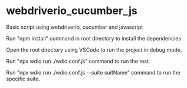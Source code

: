 # webdriverio_cucumber_js
Basic script using webdriverio, cucumber and javascript

Run "npm install" command in root directory to install the dependencies

Open the root directory using VSCode to run the project in debug mode.

Run "npx wdio run ./wdio.conf.js" command to run the test.

Run "npx wdio run ./wdio.conf.js --suite suitName" command to run the specific suite.
	
